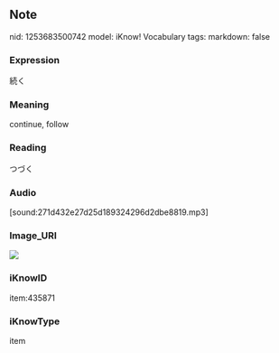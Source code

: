 ## Note
nid: 1253683500742
model: iKnow! Vocabulary
tags: 
markdown: false

### Expression
続く

### Meaning
continue, follow

### Reading
つづく

### Audio
[sound:271d432e27d25d189324296d2dbe8819.mp3]

### Image_URI
<img src="be0191d4644012e6d052ee4ecee3ef4e.jpg">

### iKnowID
item:435871

### iKnowType
item
